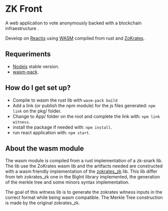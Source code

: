 # ZK Front #

A web application to vote anonymously backed with a blockchain infraestructure .

Develop on [Reactjs](https://reactjs.org/) using [WASM](https://webassembly.org/) compiled from rust and [ZoKrates](https://github.com/Zokrates/ZoKrates).

## Requeriments ##

* [Nodejs](https://nodejs.org/es/) stable version.
* [wasm-pack](https://github.com/rustwasm/wasm-pack).

## How do I get set up? ##

* Compile to wasm the rust lib with `wasm-pack build`
* Add a link (or publish the npm module) for the js files generated: `npm link` on the pkg/ folder.
* Change to App/ folder on the root and complete the link with: `npm link witness`.
* install the package if needed with: `npm install`.
* run react application with: `npm start`.

## About the wasm module ##

The wasm module is compiled from a rust implementation of a zk-snark lib. The lib use the ZoKrates wasm lib and the artifacts needed are constructed with a wasm friendly implementation of the [zokrates_zk](https://gitlab.com/jumpitt/blockchain/zokrates_zk) lib. This lib differ from teh zokrates_zk one in the BigInt library implemented, the generation of the merkle tree and some minors syntax implementation.

The goal of this witness lib is to generate the zokrates witness inputs in the correct format while being wasm compatible. The Merkle Tree construction is made by the original zokrates_zk.
